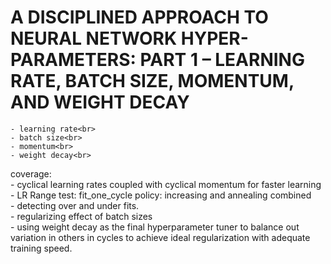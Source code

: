 # A DISCIPLINED APPROACH TO NEURAL NETWORK HYPER-PARAMETERS: PART 1 – LEARNING RATE, BATCH SIZE, MOMENTUM, AND WEIGHT DECAY<br>
	- learning rate<br>
	- batch size<br>
	- momentum<br>
	- weight decay<br>


coverage:<br>
	- cyclical learning rates coupled with cyclical momentum for faster learning<br>
		- LR Range test: fit_one_cycle policy: increasing and annealing combined<br>
		- detecting over and under fits. <br>
	- regularizing effect of batch sizes<br>
	- using weight decay as the final hyperparameter tuner to balance out variation in others in cycles to achieve ideal regularization with adequate training speed.<br>

